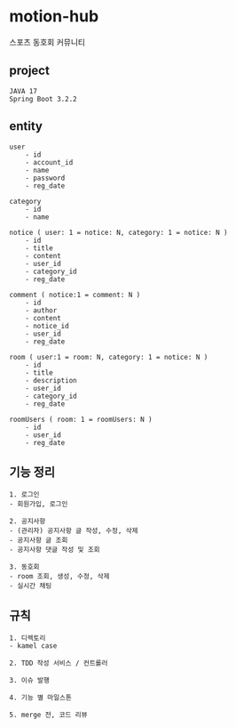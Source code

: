 # motion-hub
스포츠 동호회 커뮤니티

## project
    JAVA 17
    Spring Boot 3.2.2

## entity

    user
        - id
        - account_id
        - name
        - password
        - reg_date

    category
        - id
        - name

    notice ( user: 1 = notice: N, category: 1 = notice: N )
        - id
        - title
        - content
        - user_id
        - category_id
        - reg_date

    comment ( notice:1 = comment: N )
        - id
        - author
        - content
        - notice_id
        - user_id
        - reg_date

    room ( user:1 = room: N, category: 1 = notice: N )
        - id
        - title
        - description
        - user_id
        - category_id
        - reg_date
        
    roomUsers ( room: 1 = roomUsers: N )
        - id
        - user_id
        - reg_date
    

## 기능 정리

    1. 로그인
    - 회원가입, 로그인
    
    2. 공지사항
    - (관리자) 공지사항 글 작성, 수정, 삭제
    - 공지사항 글 조회
    - 공지사항 댓글 작성 및 조회
    
    3. 동호회
    - room 조회, 생성, 수정, 삭제
    - 실시간 채팅

## 규칙

    1. 디렉토리 
    - kamel case

    2. TDD 작성 서비스 / 컨트롤러

    3. 이슈 발행

    4. 기능 별 마일스톤

    5. merge 전, 코드 리뷰

